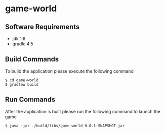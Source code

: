 # game-world

## Software Requirements
* jdk 1.8
* gradle 4.5

## Build Commands
To build the application please execute the following command
```
$ cd game-world
$ gradlew build
```

## Run Commands
After the application is built please run the following command to launch the game
```
$ java -jar ./build/libs/game-world-0.0.1-SNAPSHOT.jar
```
